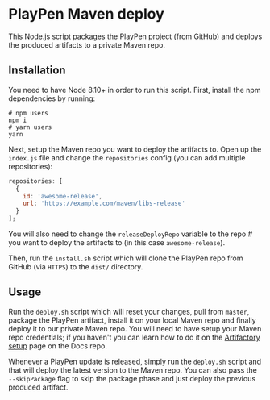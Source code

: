 # PlayPen Maven deploy

This Node.js script packages the PlayPen project (from GitHub) and deploys the produced artifacts to a private Maven repo.

## Installation

You need to have Node 8.10+ in order to run this script. First, install the npm dependencies by running:

```shell
# npm users
npm i
# yarn users
yarn
```

Next, setup the Maven repo you want to deploy the artifacts to. Open up the `index.js` file and change the `repositories` config (you can add multiple repositories):

```javascript
repositories: [
  {
    id: 'awesome-release',
    url: 'https://example.com/maven/libs-release'
  }
];
```

You will also need to change the `releaseDeployRepo` variable to the repo # you want to deploy the artifacts to (in this case `awesome-release`).

Then, run the `install.sh` script which will clone the PlayPen repo from GitHub (via `HTTPS`) to the `dist/` directory.

## Usage

Run the `deploy.sh` script which will reset your changes, pull from `master`, package the PlayPen artifact, install it on your local Maven repo and finally deploy it to our private Maven repo. You will need to have setup your Maven repo credentials; if you haven't you can learn how to do it on the [Artifactory setup](https://github.com/Minespree/Docs/blob/master/setup/ARTIFACTORY.md) page on the Docs repo.

Whenever a PlayPen update is released, simply run the `deploy.sh` script and that will deploy the latest version to the Maven repo. You can also pass the `--skipPackage` flag to skip the package phase and just deploy the previous produced artifact.
